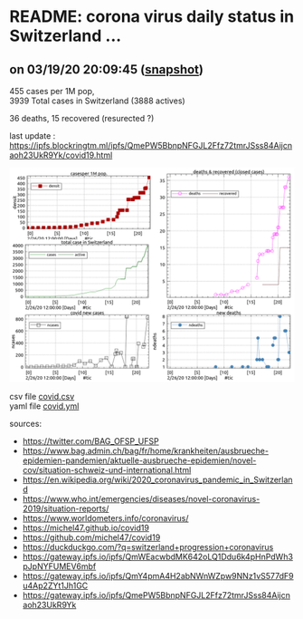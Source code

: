 # README: corona virus daily status in Switzerland ...

## on 03/19/20 20:09:45 ([snapshot](https://ipfs.io/ipfs/QmY4pmA4H2abNWnWZpw9NNz1vS577dF9u4Ap2ZYt1Jh1GC))

 455 cases per 1M pop,<br>
 3939 Total cases in Switzerland (3888 actives)

 36 deaths,
 15 recovered (resurected ?)

last update : <https://ipfs.blockringtm.ml/ipfs/QmePW5BbnpNFGJL2Ffz72tmrJSss84Aijcnaoh23UkR9Yk/covid19.html>

 ![charts](covid.png)

 csv file [covid.csv](covid.csv)<br>
 yaml file [covid.yml](covid.yml)

sources:
  - <https://twitter.com/BAG_OFSP_UFSP>
  - <https://www.bag.admin.ch/bag/fr/home/krankheiten/ausbrueche-epidemien-pandemien/aktuelle-ausbrueche-epidemien/novel-cov/situation-schweiz-und-international.html>
  - <https://en.wikipedia.org/wiki/2020_coronavirus_pandemic_in_Switzerland>
  - <https://www.who.int/emergencies/diseases/novel-coronavirus-2019/situation-reports/>
  - <https://www.worldometers.info/coronavirus/>
  - <https://michel47.github.io/covid19>
  - <https://github.com/michel47/covid19>
  - <https://duckduckgo.com/?q=switzerland+progression+coronavirus>
  - <https://gateway.ipfs.io/ipfs/QmWEacwbdMK642oLQ1Ddu6k4pHnPdWh3pJpNYFUMEV6mbf>
  - <https://gateway.ipfs.io/ipfs/QmY4pmA4H2abNWnWZpw9NNz1vS577dF9u4Ap2ZYt1Jh1GC>
  - <https://gateway.ipfs.io/ipfs/QmePW5BbnpNFGJL2Ffz72tmrJSss84Aijcnaoh23UkR9Yk>
  

